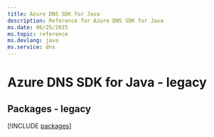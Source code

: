 ```yaml
---
title: Azure DNS SDK for Java
description: Reference for Azure DNS SDK for Java
ms.date: 06/25/2025
ms.topic: reference
ms.devlang: java
ms.service: dns
---
```

# Azure DNS SDK for Java - legacy
## Packages - legacy
[!INCLUDE [packages](dns-index.md)]